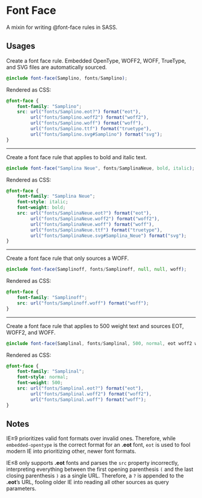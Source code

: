# Font Face

A mixin for writing @font-face rules in SASS.

## Usages

Create a font face rule. Embedded OpenType, WOFF2, WOFF, TrueType, and SVG files are automatically sourced.

```scss
@include font-face(Samplino, fonts/Samplino);
```

Rendered as CSS:

```css
@font-face {
	font-family: "Samplino";
	src: url("fonts/Samplino.eot?") format("eot"),
		 url("fonts/Samplino.woff2") format("woff2"),
		 url("fonts/Samplino.woff") format("woff"),
		 url("fonts/Samplino.ttf") format("truetype"),
		 url("fonts/Samplino.svg#Samplino") format("svg");
}
```

---

Create a font face rule that applies to bold and italic text.

```scss
@include font-face("Samplina Neue", fonts/SamplinaNeue, bold, italic);
```

Rendered as CSS:

```css
@font-face {
	font-family: "Samplina Neue";
	font-style: italic;
	font-weight: bold;
	src: url("fonts/SamplinaNeue.eot?") format("eot"),
	     url("fonts/SamplinaNeue.woff2") format("woff2"),
	     url("fonts/SamplinaNeue.woff") format("woff"),
	     url("fonts/SamplinaNeue.ttf") format("truetype"),
	     url("fonts/SamplinaNeue.svg#Samplina_Neue") format("svg");
}
```

---

Create a font face rule that only sources a WOFF.

```scss
@include font-face(Samplinoff, fonts/Samplinoff, null, null, woff);
```

Rendered as CSS:

```css
@font-face {
	font-family: "Samplinoff";
	src: url("fonts/Samplinoff.woff") format("woff");
}
```

---

Create a font face rule that applies to 500 weight text and sources EOT, WOFF2, and WOFF.

```scss
@include font-face(Samplinal, fonts/Samplinal, 500, normal, eot woff2 woff);
```

Rendered as CSS:

```css
@font-face {
	font-family: "Samplinal";
	font-style: normal;
	font-weight: 500;
	src: url("fonts/Samplinal.eot?") format("eot"),
	     url("fonts/Samplinal.woff2") format("woff2"),
	     url("fonts/Samplinal.woff") format("woff");
}
```

## Notes

IE≥9 prioritizes valid font formats over invalid ones. Therefore, while `embedded-opentype` is the correct format for an **.eot** font, `eot` is used to fool modern IE into prioritizing other, newer font formats.

IE≤8 only supports **.eot** fonts and parses the `src` property incorrectly, interpreting everything between the first opening parenthesis `(` and the last closing parenthesis `)` as a single URL. Therefore, a `?` is appended to the **.eot**’s URL, fooling older IE into reading all other sources as query parameters.
